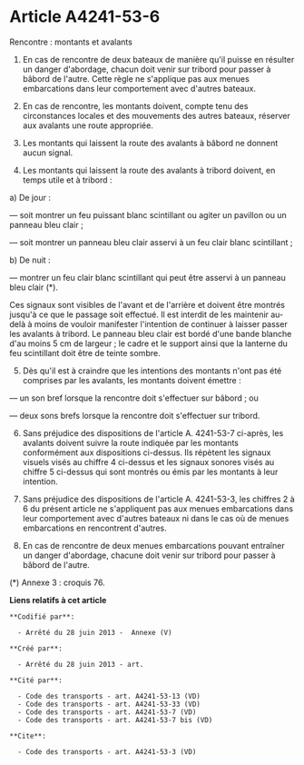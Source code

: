 # Article A4241-53-6

Rencontre : montants et avalants 

1. En cas de rencontre de deux bateaux de manière qu'il puisse en résulter un danger d'abordage, chacun doit venir sur
tribord pour passer à bâbord de l'autre. Cette règle ne s'applique pas aux menues embarcations dans leur comportement avec
d'autres bateaux. 

2. En cas de rencontre, les montants doivent, compte tenu des circonstances locales et des mouvements des autres bateaux,
réserver aux avalants une route appropriée. 

3. Les montants qui laissent la route des avalants à bâbord ne donnent aucun signal. 

4. Les montants qui laissent la route des avalants à tribord doivent, en temps utile et à tribord : 

a) De jour : 

― soit montrer un feu puissant blanc scintillant ou agiter un pavillon ou un panneau bleu clair ; 

― soit montrer un panneau bleu clair asservi à un feu clair blanc scintillant ; 

b) De nuit : 

― montrer un feu clair blanc scintillant qui peut être asservi à un panneau bleu clair (*). 

Ces signaux sont visibles de l'avant et de l'arrière et doivent être montrés jusqu'à ce que le passage soit effectué. Il est
interdit de les maintenir au-delà à moins de vouloir manifester l'intention de continuer à laisser passer les avalants à
tribord. Le panneau bleu clair est bordé d'une bande blanche d'au moins 5 cm de largeur ; le cadre et le support ainsi que la
lanterne du feu scintillant doit être de teinte sombre. 

5. Dès qu'il est à craindre que les intentions des montants n'ont pas été comprises par les avalants, les montants doivent
émettre : 

― un son bref lorsque la rencontre doit s'effectuer sur bâbord ; ou 

― deux sons brefs lorsque la rencontre doit s'effectuer sur tribord. 

6. Sans préjudice des dispositions de l'article A. 4241-53-7 ci-après, les avalants doivent suivre la route indiquée par les
montants conformément aux dispositions ci-dessus. Ils répètent les signaux visuels visés au chiffre 4 ci-dessus et les
signaux sonores visés au chiffre 5 ci-dessus qui sont montrés ou émis par les montants à leur intention. 

7. Sans préjudice des dispositions de l'article A. 4241-53-3, les chiffres 2 à 6 du présent article ne s'appliquent pas aux
menues embarcations dans leur comportement avec d'autres bateaux ni dans le cas où de menues embarcations en rencontrent
d'autres. 

8. En cas de rencontre de deux menues embarcations pouvant entraîner un danger d'abordage, chacune doit venir sur tribord
pour passer à bâbord de l'autre. 

(*) Annexe 3 : croquis 76.

**Liens relatifs à cet article**

	**Codifié par**:

	  - Arrêté du 28 juin 2013 -  Annexe (V)

	**Créé par**:

	  - Arrêté du 28 juin 2013 - art.

	**Cité par**:

	  - Code des transports - art. A4241-53-13 (VD)
	  - Code des transports - art. A4241-53-33 (VD)
	  - Code des transports - art. A4241-53-7 (VD)
	  - Code des transports - art. A4241-53-7 bis (VD)

	**Cite**:

	  - Code des transports - art. A4241-53-3 (VD)
